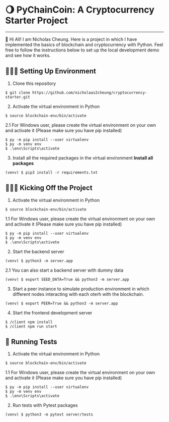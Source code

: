# 🌖 PyChainCoin: A Cryptocurrency Starter Project
---
👋 Hi All! I am Nicholas Cheung. Here is a project in which I have implemented the basics of blockchain and cryptocurrency with Python. Feel free to follow the instructions below to set up the local development demo and see how it works.

## 👨🏻‍💻 Setting Up Environment
1. Clone this repository
```
$ git clone https://github.com/nicholaas2cheung/cryptocurrency-starter.git
```
2. Activate the virtual environment in Python
```
$ source blockchain-env/bin/activate
```

2.1 For Windows user, please create the virtual environment on your own and activate it (Please make sure you have pip installed)
```
$ py -m pip install --user virtualenv
$ py -m venv env
$ .\env\Scripts\activate
```

3. Install all the required packages in the virtual environment
**Install all packages**
```
(venv) $ pip3 install -r requirements.txt
```

## 🏌🏻‍♂️ Kicking Off the Project
1. Activate the virtual environment in Python
```
$ source blockchain-env/bin/activate
```

1.1 For Windows user, please create the virtual environment on your own and activate it (Please make sure you have pip installed)
```
$ py -m pip install --user virtualenv
$ py -m venv env
$ .\env\Scripts\activate
```
2. Start the backend server
```
(venv) $ python3 -m server.app
```

2.1 You can also start a backend server with dummy data
```
(venv) $ export SEED_DATA=True && python3 -m server.app
```

3. Start a peer instance to simulate production environment in which different nodes interacting with each oterh with the blockchain.

```
(venv) $ export PEER=True && python3 -m server.app
```

4. Start the frontend development server
```
$ /client npm install
$ /client npm run start
```

## 🧪 Running Tests

1. Activate the virtual environment in Python
```
$ source blockchain-env/bin/activate
```

1.1 For Windows user, please create the virtual environment on your own and activate it (Please make sure you have pip installed)
```
$ py -m pip install --user virtualenv
$ py -m venv env
$ .\env\Scripts\activate
```

2. Run tests with Pytest packages
```
(venv) $ python3 -m pytest server/tests
```
